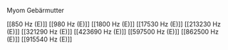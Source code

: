 Myom Gebärmutter

[[850 Hz (E)]]
[[980 Hz (E)]]
[[1800 Hz (E)]]
[[17530 Hz (E)]]
[[213230 Hz (E)]]
[[321290 Hz (E)]]
[[423690 Hz (E)]]
[[597500 Hz (E)]]
[[862500 Hz (E)]]
[[915540 Hz (E)]]